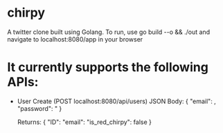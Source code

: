 # chirpy

A twitter clone built using Golang. To run, use go build --o && ./out and navigate to localhost:8080/app in your browser

# It currently supports the following APIs:

- User Create (POST localhost:8080/api/users)
  JSON Body:
  {
  "email": <your email>,
  "password": <your password>"
  }

  Returns:
  {
  "ID": <your userID>
  "email": <your email>
  "is_red_chirpy": false
  }
